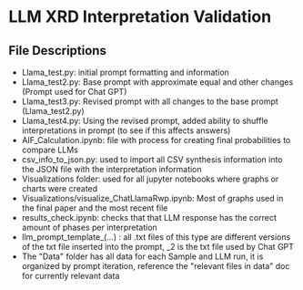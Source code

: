 # LLM XRD Interpretation Validation
## File Descriptions
- Llama_test.py: initial prompt formatting and information
- Llama_test2.py: Base prompt with approximate equal and other changes (Prompt used for Chat GPT)
- Llama_test3.py: Revised prompt with all changes to the base prompt (Llama_test2.py)
- Llama_test4.py: Using the revised prompt, added ability to shuffle interpretations in prompt (to see if this affects answers)
- AIF_Calculation.ipynb: file with process for creating final probabilities to compare LLMs
- csv_info_to_json.py: used to import all CSV synthesis information into the JSON file with the interpretation information
- Visualizations folder: used for all jupyter notebooks where graphs or charts were created
- Visualizations/visualize_ChatLlamaRwp.ipynb: Most of graphs used in the final paper and the most recent file
- results_check.ipynb: checks that that LLM response has the correct amount of phases per interpretation
- llm_prompt_template_(...) : all .txt files of this type are different versions of the txt file inserted into the prompt, _2 is the txt file used by Chat GPT
- The "Data" folder has all data for each Sample and LLM run, it is organized by prompt iteration, reference the "relevant files in data" doc for currently relevant data
